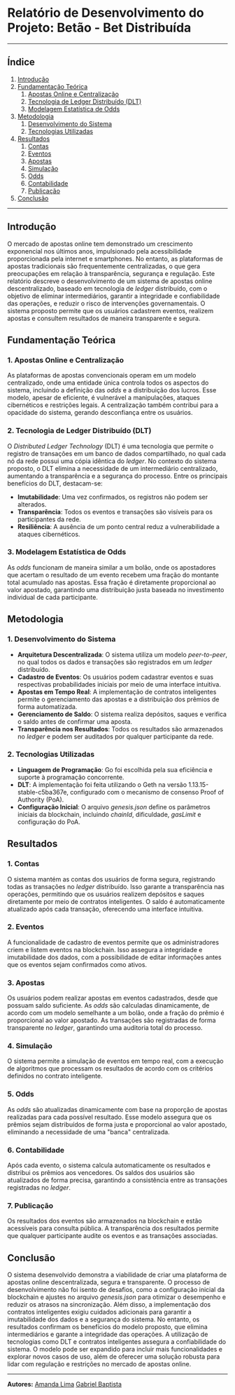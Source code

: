 # Relatório de Desenvolvimento do Projeto: Betão - Bet Distribuída

---

## Índice

1. [Introdução](#introdução)
2. [Fundamentação Teórica](#fundamentação-teórica)
    1. [Apostas Online e Centralização](#apostas-online-e-centralização)
    2. [Tecnologia de Ledger Distribuído (DLT)](#tecnologia-de-ledger-distribuído-dlt)
    3. [Modelagem Estatística de Odds](#modelagem-estatística-de-odds)
3. [Metodologia](#metodologia)
    1. [Desenvolvimento do Sistema](#desenvolvimento-do-sistema)
    2. [Tecnologias Utilizadas](#tecnologias-utilizadas)
4. [Resultados](#resultados)
    1. [Contas](#contas)
    2. [Eventos](#eventos)
    3. [Apostas](#apostas)
    4. [Simulação](#simulação)
    5. [Odds](#odds)
    6. [Contabilidade](#contabilidade)
    7. [Publicação](#publicação)
5. [Conclusão](#conclusão)

---

## Introdução

O mercado de apostas online tem demonstrado um crescimento exponencial nos últimos anos, impulsionado pela acessibilidade proporcionada pela internet e smartphones. No entanto, as plataformas de apostas tradicionais são frequentemente centralizadas, o que gera preocupações em relação à transparência, segurança e regulação. Este relatório descreve o desenvolvimento de um sistema de apostas online descentralizado, baseado em tecnologia de *ledger* distribuído, com o objetivo de eliminar intermediários, garantir a integridade e confiabilidade das operações, e reduzir o risco de intervenções governamentais. O sistema proposto permite que os usuários cadastrem eventos, realizem apostas e consultem resultados de maneira transparente e segura.

## Fundamentação Teórica

### 1. Apostas Online e Centralização

As plataformas de apostas convencionais operam em um modelo centralizado, onde uma entidade única controla todos os aspectos do sistema, incluindo a definição das *odds* e a distribuição dos lucros. Esse modelo, apesar de eficiente, é vulnerável a manipulações, ataques cibernéticos e restrições legais. A centralização também contribui para a opacidade do sistema, gerando desconfiança entre os usuários.

### 2. Tecnologia de Ledger Distribuído (DLT)

O *Distributed Ledger Technology* (DLT) é uma tecnologia que permite o registro de transações em um banco de dados compartilhado, no qual cada nó da rede possui uma cópia idêntica do *ledger*. No contexto do sistema proposto, o DLT elimina a necessidade de um intermediário centralizado, aumentando a transparência e a segurança do processo. Entre os principais benefícios do DLT, destacam-se:

- **Imutabilidade**: Uma vez confirmados, os registros não podem ser alterados.
- **Transparência**: Todos os eventos e transações são visíveis para os participantes da rede.
- **Resiliência**: A ausência de um ponto central reduz a vulnerabilidade a ataques cibernéticos.

### 3. Modelagem Estatística de Odds

As *odds* funcionam de maneira similar a um bolão, onde os apostadores que acertam o resultado de um evento recebem uma fração do montante total acumulado nas apostas. Essa fração é diretamente proporcional ao valor apostado, garantindo uma distribuição justa baseada no investimento individual de cada participante.

## Metodologia

### 1. Desenvolvimento do Sistema

- **Arquitetura Descentralizada**: O sistema utiliza um modelo *peer-to-peer*, no qual todos os dados e transações são registrados em um *ledger* distribuído.
- **Cadastro de Eventos**: Os usuários podem cadastrar eventos e suas respectivas probabilidades iniciais por meio de uma interface intuitiva.
- **Apostas em Tempo Real**: A implementação de contratos inteligentes permite o gerenciamento das apostas e a distribuição dos prêmios de forma automatizada.
- **Gerenciamento de Saldo**: O sistema realiza depósitos, saques e verifica o saldo antes de confirmar uma aposta.
- **Transparência nos Resultados**: Todos os resultados são armazenados no *ledger* e podem ser auditados por qualquer participante da rede.

### 2. Tecnologias Utilizadas

- **Linguagem de Programação**: Go foi escolhida pela sua eficiência e suporte à programação concorrente.
- **DLT**: A implementação foi feita utilizando o Geth na versão 1.13.15-stable-c5ba367e, configurado com o mecanismo de consenso Proof of Authority (PoA).
- **Configuração Inicial**: O arquivo *genesis.json* define os parâmetros iniciais da blockchain, incluindo *chainId*, dificuldade, *gasLimit* e configuração do PoA.

## Resultados

### 1. Contas

O sistema mantém as contas dos usuários de forma segura, registrando todas as transações no *ledger* distribuído. Isso garante a transparência nas operações, permitindo que os usuários realizem depósitos e saques diretamente por meio de contratos inteligentes. O saldo é automaticamente atualizado após cada transação, oferecendo uma interface intuitiva.

### 2. Eventos

A funcionalidade de cadastro de eventos permite que os administradores criem e listem eventos na blockchain. Isso assegura a integridade e imutabilidade dos dados, com a possibilidade de editar informações antes que os eventos sejam confirmados como ativos.

### 3. Apostas

Os usuários podem realizar apostas em eventos cadastrados, desde que possuam saldo suficiente. As *odds* são calculadas dinamicamente, de acordo com um modelo semelhante a um bolão, onde a fração do prêmio é proporcional ao valor apostado. As transações são registradas de forma transparente no *ledger*, garantindo uma auditoria total do processo.

### 4. Simulação

O sistema permite a simulação de eventos em tempo real, com a execução de algoritmos que processam os resultados de acordo com os critérios definidos no contrato inteligente.

### 5. Odds

As *odds* são atualizadas dinamicamente com base na proporção de apostas realizadas para cada possível resultado. Esse modelo assegura que os prêmios sejam distribuídos de forma justa e proporcional ao valor apostado, eliminando a necessidade de uma "banca" centralizada.

### 6. Contabilidade

Após cada evento, o sistema calcula automaticamente os resultados e distribui os prêmios aos vencedores. Os saldos dos usuários são atualizados de forma precisa, garantindo a consistência entre as transações registradas no *ledger*.

### 7. Publicação

Os resultados dos eventos são armazenados na blockchain e estão acessíveis para consulta pública. A transparência dos resultados permite que qualquer participante audite os eventos e as transações associadas.

## Conclusão

O sistema desenvolvido demonstra a viabilidade de criar uma plataforma de apostas online descentralizada, segura e transparente. O processo de desenvolvimento não foi isento de desafios, como a configuração inicial da blockchain e ajustes no arquivo *genesis.json* para otimizar o desempenho e reduzir os atrasos na sincronização. Além disso, a implementação dos contratos inteligentes exigiu cuidados adicionais para garantir a imutabilidade dos dados e a segurança do sistema. No entanto, os resultados confirmam os benefícios do modelo proposto, que elimina intermediários e garante a integridade das operações. A utilização de tecnologias como DLT e contratos inteligentes assegura a confiabilidade do sistema. O modelo pode ser expandido para incluir mais funcionalidades e explorar novos casos de uso, além de oferecer uma solução robusta para lidar com regulação e restrições no mercado de apostas online.

---

**Autores:**
[Amanda Lima](https://github.com/amandalima)
[Gabriel Baptista](https://github.com/gabrielbaptista)